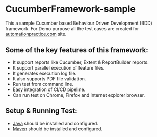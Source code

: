 # **CucumberFramework-sample**

This a sample Cucumber based Behaviour Driven Development (BDD) framework. For Demo purpose all the test cases are created for [automationpractice.com](http://automationpractice.com/index.php) site.

## **Some of the key features of this framework:**
* It support reports like Cucumber, Extent & ReportBuilder reports.
* It support parallel execution of feature files.
* It generates execution log file.  
* It also supports PDF file validation.
* Run test from command line.
* Easy integration of CI/CD pipeline.
* Can run test on Chrome, Firefox and Internet explorer browser.

## **Setup & Running Test:**
- [Java](https://www.guru99.com/install-java.html) should be installed and configured.
- [Maven](https://mkyong.com/maven/how-to-install-maven-in-windows/) should be installed and configured.

